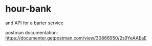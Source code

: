 # hour-bank
and API for a barter service


postman documentation:
https://documenter.getpostman.com/view/30866950/2s9YeAAEaE
